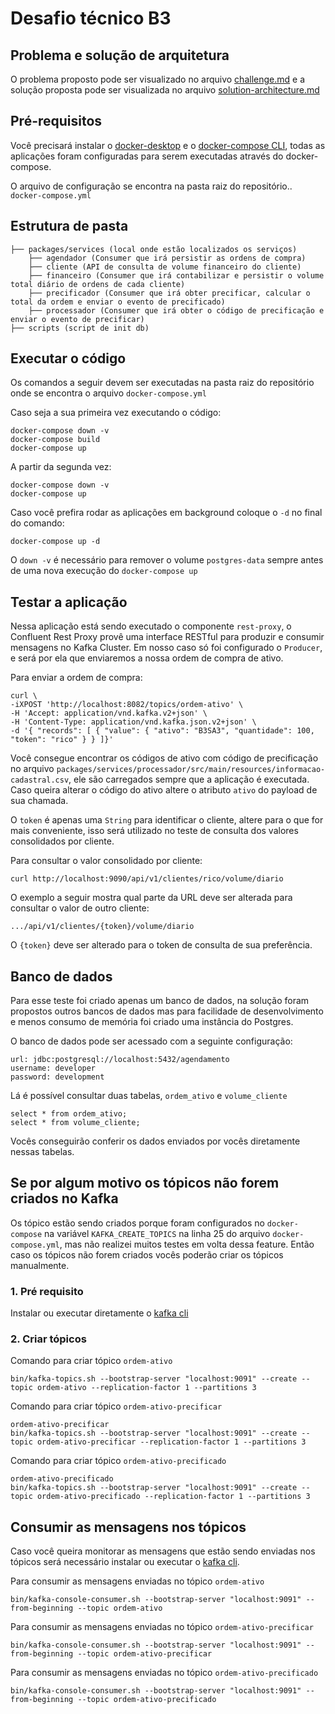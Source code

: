 # Desafio técnico B3

## Problema e solução de arquitetura
O problema proposto pode ser visualizado no arquivo [challenge.md](challenge.md) e a solução proposta pode ser visualizada no arquivo [solution-architecture.md](solution-architecture.md)

## Pré-requisitos
Você precisará instalar o [docker-desktop](https://www.docker.com/products/docker-desktop) e o [docker-compose CLI](https://docs.docker.com/compose/install/), todas as aplicações foram configuradas para serem executadas através do docker-compose. 

O arquivo de configuração se encontra na pasta raiz do repositório.. `docker-compose.yml`

## Estrutura de pasta
```
├── packages/services (local onde estão localizados os serviços)
    ├── agendador (Consumer que irá persistir as ordens de compra)
    ├── cliente (API de consulta de volume financeiro do cliente)
    ├── financeiro (Consumer que irá contabilizar e persistir o volume total diário de ordens de cada cliente)
    ├── precificador (Consumer que irá obter precificar, calcular o total da ordem e enviar o evento de precificado)
    ├── processador (Consumer que irá obter o código de precificação e enviar o evento de precificar)
├── scripts (script de init db)
```

## Executar o código
Os comandos a seguir devem ser executadas na pasta raiz do repositório onde se encontra o arquivo `docker-compose.yml`

Caso seja a sua primeira vez executando o código:
```
docker-compose down -v
docker-compose build
docker-compose up
```

A partir da segunda vez:
```
docker-compose down -v
docker-compose up
```

Caso você prefira rodar as aplicações em background coloque o `-d` no final do comando:
```
docker-compose up -d
```

O `down -v` é necessário para remover o volume `postgres-data` sempre antes de uma nova execução do `docker-compose up`

## Testar a aplicação
Nessa aplicação está sendo executado o componente `rest-proxy`, o Confluent Rest Proxy provê uma interface RESTful para produzir e consumir mensagens no Kafka Cluster. Em nosso caso só foi configurado o `Producer`, e será por ela que enviaremos a nossa ordem de compra de ativo.

Para enviar a ordem de compra:
```
curl \
-iXPOST 'http://localhost:8082/topics/ordem-ativo' \
-H 'Accept: application/vnd.kafka.v2+json' \
-H 'Content-Type: application/vnd.kafka.json.v2+json' \
-d '{ "records": [ { "value": { "ativo": "B3SA3", "quantidade": 100, "token": "rico" } } ]}'
```

Você consegue encontrar os códigos de ativo com código de precificação no arquivo `packages/services/processador/src/main/resources/informacao-cadastral.csv`, ele são carregados sempre que a aplicação é executada. Caso queira alterar o código do ativo altere o atributo `ativo` do payload de sua chamada.

O `token` é apenas uma `String` para identificar o cliente, altere para o que for mais conveniente, isso será utilizado no teste de consulta dos valores consolidados por cliente.

Para consultar o valor consolidado por cliente:
```
curl http://localhost:9090/api/v1/clientes/rico/volume/diario
```

O exemplo a seguir mostra qual parte da URL deve ser alterada para consultar o valor de outro cliente:
```
.../api/v1/clientes/{token}/volume/diario
```

O `{token}` deve ser alterado para o token de consulta de sua preferência.

## Banco de dados
Para esse teste foi criado apenas um banco de dados, na solução foram propostos outros bancos de dados mas para facilidade de desenvolvimento e menos consumo de memória foi criado uma instância do Postgres. 

O banco de dados pode ser acessado com a seguinte configuração:
```
url: jdbc:postgresql://localhost:5432/agendamento
username: developer
password: development
```

Lá é possível consultar duas tabelas, `ordem_ativo` e `volume_cliente`
```
select * from ordem_ativo;
select * from volume_cliente;
```

Vocês conseguirão conferir os dados enviados por vocês diretamente nessas tabelas.


## Se por algum motivo os tópicos não forem criados no Kafka
Os tópico estão sendo criados porque foram configurados no `docker-compose` na variável `KAFKA_CREATE_TOPICS` na linha 25 do arquivo `docker-compose.yml`, mas não realizei muitos testes em volta dessa feature. Então caso os tópicos não forem criados vocês poderão criar os tópicos manualmente.

### 1. Pré requisito
Instalar ou executar diretamente o [kafka cli](https://kafka.apache.org/quickstart) 

### 2. Criar tópicos
Comando para criar tópico `ordem-ativo`
```
bin/kafka-topics.sh --bootstrap-server "localhost:9091" --create --topic ordem-ativo --replication-factor 1 --partitions 3
```

Comando para criar tópico `ordem-ativo-precificar`
```
ordem-ativo-precificar
bin/kafka-topics.sh --bootstrap-server "localhost:9091" --create --topic ordem-ativo-precificar --replication-factor 1 --partitions 3
```

Comando para criar tópico `ordem-ativo-precificado`
```
ordem-ativo-precificado
bin/kafka-topics.sh --bootstrap-server "localhost:9091" --create --topic ordem-ativo-precificado --replication-factor 1 --partitions 3
```

## Consumir as mensagens nos tópicos
Caso você queira monitorar as mensagens que estão sendo enviadas nos tópicos será necessário instalar ou executar o [kafka cli](https://kafka.apache.org/quickstart).

Para consumir as mensagens enviadas no tópico `ordem-ativo`
```
bin/kafka-console-consumer.sh --bootstrap-server "localhost:9091" --from-beginning --topic ordem-ativo
```

Para consumir as mensagens enviadas no tópico `ordem-ativo-precificar`
```
bin/kafka-console-consumer.sh --bootstrap-server "localhost:9091" --from-beginning --topic ordem-ativo-precificar
```

Para consumir as mensagens enviadas no tópico `ordem-ativo-precificado`
```
bin/kafka-console-consumer.sh --bootstrap-server "localhost:9091" --from-beginning --topic ordem-ativo-precificado
```